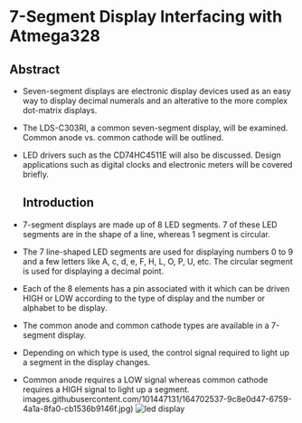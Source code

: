 # 7-Segment Display Interfacing with Atmega328 #

## Abstract
- Seven-segment displays are electronic display devices used as an easy way to display decimal numerals and an alterative to the more complex dot-matrix displays.
- The LDS-C303RI, a common seven-segment display, will be examined. Common anode vs. common cathode will be outlined.
- LED drivers such as the CD74HC4511E will also be discussed. Design applications such as digital
  clocks and electronic meters will be covered briefly.
  
  ## Introduction
 - 7-segment displays are made up of 8 LED segments. 7 of these LED segments are in the shape of a line, whereas 1 segment is circular.
 - The 7 line-shaped LED segments are used for displaying numbers 0 to 9 and a few letters like A, c, d, e, F, H, L, O, P, U, etc. The circular segment is used for          displaying a decimal point.
 - Each of the 8 elements has a pin associated with it which can be driven HIGH or LOW according to the type of display and the number or alphabet to be display.
 - The common anode and common cathode types are available in a 7-segment display. 
 - Depending on which type is used, the control signal required to light up a segment in  the display changes.
 - Common anode requires a LOW signal whereas common cathode requires a HIGH signal to light up a segment.
 images.githubusercontent.com/101447131/164702537-9c8e0d47-6759-4a1a-8fa0-cb1536b9146f.jpg)
 ![led display](https://user-images.githubusercontent.com/101447131/164503048-25fe51e0-c664-4582-b301-e9f64cd382c3.jpg) 

